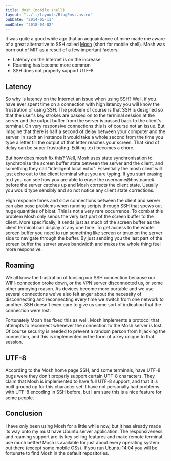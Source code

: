 ```yaml
---
title: Mosh (mobile shell)
layout: "../../layouts/BlogPost.astro"
pubDate: "2014-05-11"
modDate: "2018-04-02"
---
```


It was quite a good while ago that an acquaintance of mine made me aware of a great alternative to SSH called [Mosh](http://mosh.mit.edu/) (short for mobile shell). Mosh was born out of MIT as a result of a few important factors.

- Latency on the Internet is on the increase
- Roaming has become more common
- SSH does not properly support UTF-8

## Latency

So why is latency on the Internet an issue when using SSH? Well, if you have ever spent time on a connection with high latency you will know the frustration of using SSH. The problem of course is that SSH is designed so that the user's key strokes are passed on to the terminal session at the server and the output buffer from the server is passed back to the client's terminal. On very responsive connections this is of course not an issue. But imagine that there is half a second of delay between your computer and the server. In such an instance it would take a whole second from the time you type a letter till the output of that letter reaches your screen. That kind of delay can be super frustrating. Editing text becomes a chore.

But how does mosh fix this? Well, Mosh uses state synchronisation to synchronise the screen buffer state between the server and the client, and something they call "intelligent local echo". Essentially the mosh client will just echo out to the client terminal what you are typing. If you start erasing text you can see how you are able to erase the username@hostname# before the server catches up and Mosh corrects the client state. Usually you would type sensibly and so not notice any client state corrections.

High response times and slow connections between the client and server can also pose problems when running scripts through SSH that spews out huge quantities of bloat. This is not a very rare occurrence. To combat this problem Mosh only sends the very last part of the screen buffer to the client. More specifically, it sends just as much of the screen buffer as the client terminal can display at any one time. To get access to the whole screen buffer you need to run something like screen or tmux on the server side to navigate through the buffer. By just sending you the last part of the screen buffer the server saves bandwidth and makes the whole thing feel more responsive.

## Roaming

We all know the frustration of loosing our SSH connection because our WIFI-connection broke down, or the VPN server disconnected us, or some other annoying reason. As devices become more portable and we use several connections we've also felt anger about the necessity of disconnecting and reconnecting every time we switch from one network to another. SSH doesn't even care to give us some sort of indication that the connection were lost.

Fortunately Mosh has fixed this as well. Mosh implements a protocol that attempts to reconnect whenever the connection to the Mosh server is lost. Of course security is needed to prevent a random person from hijacking the connection, and this is implemented in the form of a key unique to that session.

## UTF-8

According to the Mosh home page SSH, and some terminals, have UTF-8 bugs were they don't properly support certain UTF-8 characters. They claim that Mosh is implemented to have full UTF-8 support, and that it is built ground up for this character set. I have not personally had problems with UTF-8 encoding in SSH before, but I am sure this is a nice feature for some people.

## Conclusion

I have only been using Mosh for a little while now, but it has already made its way onto my must have Ubuntu server application. The responsiveness and roaming support are its key selling features and make remote terminal use much better! Mosh is available for just about every operating system out there (except some mobile OSs). If you run Ubuntu 14.04 you will be fortunate to find Mosh in the default repositories.
